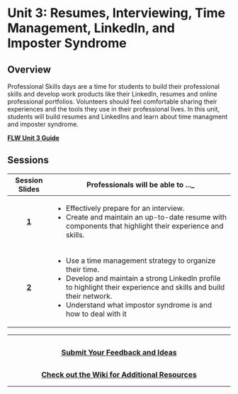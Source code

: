 # Unit 3: Resumes, Interviewing, Time Management, LinkedIn, and Imposter Syndrome

## Overview

Professional Skills days are a time for students to build their professional skills and develop work products like their LinkedIn, resumes and online professional portfolios. Volunteers should feel comfortable sharing their experiences and the tools they use in their professional lives. In this unit, students will build resumes and LinkedIns and learn about time managment and imposter syndrome.

[**FLW Unit 3 Guide**](https://docs.google.com/document/d/1Jbq4J6P8a4ljfE2H5Oag0koheyomAr2VzCeA54COSWU/edit)
## Sessions

|                                                Session Slides                                                 | Professionals will be able to ..._                                                            |
| :-----------------------------------------------------------------------------------------------------------: | --------------------------------------------------------------------------------------- |
| [**1**](https://docs.google.com/presentation/d/1uVErt7DoyWMqUkhoMNjJjVWfFoDXpH09IPksxEnKPaw/edit?usp=sharing) | <ul><li>Effectively prepare for an interview.</li><li>Create and maintain an up-to-date resume with components that highlight their experience and skills. </li></ul>    |
| [**2**](https://docs.google.com/presentation/d/1tsR4C081hNZLz3TIG_-NnSlRfJ577jNdyE7v1tlUm0w/edit?usp=sharing) | <ul><li>Use a time management strategy to organize their time.</li><li>Develop and maintain a strong LinkedIn profile to highlight their experience and skills and build their network.</li><li>Understand what impostor syndrome is and how to deal with it</li></ul>|


---
## <h3 align="center"><a href="https://docs.google.com/forms/d/e/1FAIpQLSc4oUNSthmU63TqlzUOOWd3buX3tGVIPRNDm0tsLB_nOONRLQ/viewform">Submit Your Feedback and Ideas</a></h3>

## <h3 align="center"><a href="https://github.com/itscodenation/curriculum-21-22/wiki">Check out the Wiki for Additional Resources</a></h3>

---
